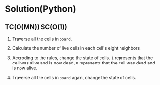 # Solution(Python)

## TC(O(MN)) SC(O(1))

1. Traverse all the cells in `board`.

2. Calculate the number of live cells in each cell's eight neighbors.

3. Accroding to the rules, change the state of cells. `1` represents that the cell was alive and is now dead, `0` represents that the cell was dead and is now alive.

4. Traverse all the cells in `board` again, change the state of cells.